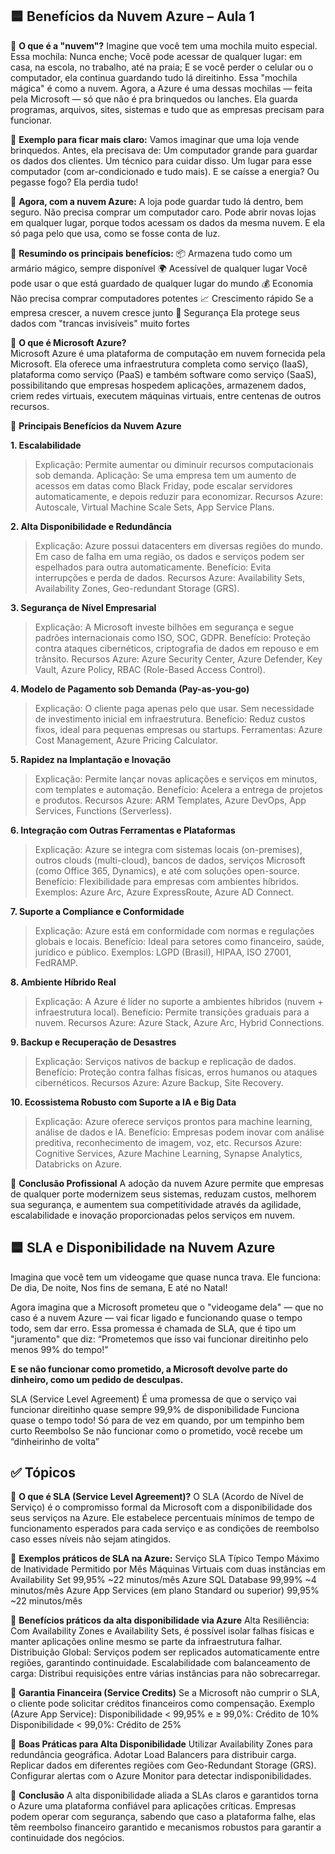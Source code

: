## 🟦 **Benefícios da Nuvem Azure – Aula 1**

🔹 **O que é a "nuvem"?** 
Imagine que você tem uma mochila muito especial.
Essa mochila:
Nunca enche;
Você pode acessar de qualquer lugar: em casa, na escola, no trabalho, até na praia;
E se você perder o celular ou o computador, ela continua guardando tudo lá direitinho.
Essa "mochila mágica" é como a nuvem.
Agora, a Azure é uma dessas mochilas — feita pela Microsoft — só que não é pra brinquedos ou lanches. Ela guarda programas, arquivos, sites, sistemas e tudo que as empresas precisam para funcionar.

🔹 **Exemplo para ficar mais claro:** 
Vamos imaginar que uma loja vende brinquedos. Antes, ela precisava de:
Um computador grande para guardar os dados dos clientes.
Um técnico para cuidar disso.
Um lugar para esse computador (com ar-condicionado e tudo mais).
E se caísse a energia? Ou pegasse fogo? Ela perdia tudo!

🔹 **Agora, com a nuvem Azure:**
A loja pode guardar tudo lá dentro, bem seguro.
Não precisa comprar um computador caro.
Pode abrir novas lojas em qualquer lugar, porque todos acessam os dados da mesma nuvem.
E ela só paga pelo que usa, como se fosse conta de luz.

🔹 **Resumindo os principais benefícios:**
📦 Armazena tudo	como um armário mágico, sempre disponível
🌍 Acessível de qualquer lugar	Você pode usar o que está guardado de qualquer lugar do mundo
💰 Economia	Não precisa comprar computadores potentes
📈 Crescimento rápido	Se a empresa crescer, a nuvem cresce junto
🔐 Segurança	Ela protege seus dados com "trancas invisíveis" muito fortes

🔹 **O que é Microsoft Azure?**     
Microsoft Azure é uma plataforma de computação em nuvem fornecida pela Microsoft. Ela oferece uma infraestrutura completa como serviço (IaaS), plataforma como serviço (PaaS) e também software como 
serviço (SaaS), possibilitando que empresas hospedem aplicações, armazenem dados, criem redes virtuais, executem máquinas virtuais, entre centenas de outros recursos.

🔹 **Principais Benefícios da Nuvem Azure**

**1. Escalabilidade**
> Explicação: Permite aumentar ou diminuir recursos computacionais sob demanda.
> Aplicação: Se uma empresa tem um aumento de acessos em datas como Black Friday, pode escalar servidores automaticamente, e depois reduzir para economizar.
> Recursos Azure: Autoscale, Virtual Machine Scale Sets, App Service Plans.

**2. Alta Disponibilidade e Redundância**
> Explicação: Azure possui datacenters em diversas regiões do mundo. Em caso de falha em uma região, os dados e serviços podem ser espelhados para outra automaticamente.
> Benefício: Evita interrupções e perda de dados.
> Recursos Azure: Availability Sets, Availability Zones, Geo-redundant Storage (GRS).

**3. Segurança de Nível Empresarial**
> Explicação: A Microsoft investe bilhões em segurança e segue padrões internacionais como ISO, SOC, GDPR.
> Benefício: Proteção contra ataques cibernéticos, criptografia de dados em repouso e em trânsito.
> Recursos Azure: Azure Security Center, Azure Defender, Key Vault, Azure Policy, RBAC (Role-Based Access Control).

**4. Modelo de Pagamento sob Demanda (Pay-as-you-go)**
> Explicação: O cliente paga apenas pelo que usar. Sem necessidade de investimento inicial em infraestrutura.
> Benefício: Reduz custos fixos, ideal para pequenas empresas ou startups.
> Ferramentas: Azure Cost Management, Azure Pricing Calculator.

**5. Rapidez na Implantação e Inovação**
> Explicação: Permite lançar novas aplicações e serviços em minutos, com templates e automação.
> Benefício: Acelera a entrega de projetos e produtos.
> Recursos Azure: ARM Templates, Azure DevOps, App Services, Functions (Serverless).

**6. Integração com Outras Ferramentas e Plataformas**
> Explicação: Azure se integra com sistemas locais (on-premises), outros clouds (multi-cloud), bancos de dados, serviços Microsoft (como Office 365, Dynamics), e até com soluções open-source.
> Benefício: Flexibilidade para empresas com ambientes híbridos.
> Exemplos: Azure Arc, Azure ExpressRoute, Azure AD Connect.

**7. Suporte a Compliance e Conformidade**
> Explicação: Azure está em conformidade com normas e regulações globais e locais.
> Benefício: Ideal para setores como financeiro, saúde, jurídico e público.
> Exemplos: LGPD (Brasil), HIPAA, ISO 27001, FedRAMP.

**8. Ambiente Híbrido Real**
> Explicação: A Azure é líder no suporte a ambientes híbridos (nuvem + infraestrutura local).
> Benefício: Permite transições graduais para a nuvem.
> Recursos Azure: Azure Stack, Azure Arc, Hybrid Connections.

**9. Backup e Recuperação de Desastres**
> Explicação: Serviços nativos de backup e replicação de dados.
> Benefício: Proteção contra falhas físicas, erros humanos ou ataques cibernéticos.
> Recursos Azure: Azure Backup, Site Recovery.

**10. Ecossistema Robusto com Suporte a IA e Big Data**
> Explicação: Azure oferece serviços prontos para machine learning, análise de dados e IA.
> Benefício: Empresas podem inovar com análise preditiva, reconhecimento de imagem, voz, etc.
> Recursos Azure: Cognitive Services, Azure Machine Learning, Synapse Analytics, Databricks on Azure.

🔹 **Conclusão Profissional**
A adoção da nuvem Azure permite que empresas de qualquer porte modernizem seus sistemas, reduzam custos, melhorem sua segurança, e aumentem sua competitividade através da agilidade, 
escalabilidade e inovação proporcionadas pelos serviços em nuvem.

## 🟦 **SLA e Disponibilidade na Nuvem Azure**

Imagina que você tem um videogame que quase nunca trava.
Ele funciona:
De dia,
De noite,
Nos fins de semana,
E até no Natal!

Agora imagina que a Microsoft prometeu que o "videogame dela" — que no caso é a nuvem Azure — vai ficar ligado e funcionando quase o tempo todo, sem dar erro.
Essa promessa é chamada de SLA, que é tipo um "juramento" que diz:
“Prometemos que isso vai funcionar direitinho pelo menos 99% do tempo!”

**E se não funcionar como prometido, a Microsoft devolve parte do dinheiro, como um pedido de desculpas.**

SLA (Service Level Agreement)	É uma promessa de que o serviço vai funcionar direitinho quase sempre
99,9% de disponibilidade	Funciona quase o tempo todo! Só para de vez em quando, por um tempinho bem curto
Reembolso	Se não funcionar como o prometido, você recebe um “dinheirinho de volta”

## ✅ **Tópicos**

🔹 **O que é SLA (Service Level Agreement)?**
O SLA (Acordo de Nível de Serviço) é o compromisso formal da Microsoft com a disponibilidade dos seus serviços na Azure. Ele estabelece percentuais mínimos de tempo de funcionamento 
esperados para cada serviço e as condições de reembolso caso esses níveis não sejam atingidos.

🔹 **Exemplos práticos de SLA na Azure:**
Serviço	SLA Típico	Tempo Máximo de Inatividade Permitido por Mês
Máquinas Virtuais com duas instâncias em Availability Set	99,95%	~22 minutos/mês
Azure SQL Database	99,99%	~4 minutos/mês
Azure App Services (em plano Standard ou superior)	99,95%	~22 minutos/mês

🔹 **Benefícios práticos da alta disponibilidade via Azure**
Alta Resiliência: Com Availability Zones e Availability Sets, é possível isolar falhas físicas e manter aplicações online mesmo se parte da infraestrutura falhar.
Distribuição Global: Serviços podem ser replicados automaticamente entre regiões, garantindo continuidade.
Escalabilidade com balanceamento de carga: Distribui requisições entre várias instâncias para não sobrecarregar.

🔹 **Garantia Financeira (Service Credits)**
Se a Microsoft não cumprir o SLA, o cliente pode solicitar créditos financeiros como compensação.
Exemplo (Azure App Service):
Disponibilidade < 99,95% e ≥ 99,0%: Crédito de 10%
Disponibilidade < 99,0%: Crédito de 25%

🔹 **Boas Práticas para Alta Disponibilidade**
Utilizar Availability Zones para redundância geográfica.
Adotar Load Balancers para distribuir carga.
Replicar dados em diferentes regiões com Geo-Redundant Storage (GRS).
Configurar alertas com o Azure Monitor para detectar indisponibilidades.

🔹 **Conclusão**
A alta disponibilidade aliada a SLAs claros e garantidos torna o Azure uma plataforma confiável para aplicações críticas. Empresas podem operar com segurança, sabendo que caso a 
plataforma falhe, elas têm reembolso financeiro garantido e mecanismos robustos para garantir a continuidade dos negócios.

